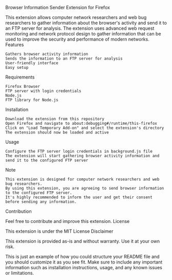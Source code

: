 Browser Information Sender Extension for Firefox

This extension allows computer network researchers and web bug researchers to gather information about the browser's activity and send it to an FTP server for analysis. The extension uses advanced web request monitoring and network protocol design to gather information that can be used to improve the security and performance of modern networks.
Features

    Gathers browser activity information
    Sends the information to an FTP server for analysis
    User-friendly interface
    Easy setup

Requirements

    Firefox Browser
    FTP server with login credentials
    Node.js
    FTP library for Node.js

Installation

    Download the extension from this repository
    Open Firefox and navigate to about:debugging#/runtime/this-firefox
    Click on "Load Temporary Add-on" and select the extension's directory
    The extension should now be loaded and active

Usage

    Configure the FTP server login credentials in background.js file
    The extension will start gathering browser activity information and send it to the configured FTP server

Note

    This extension is designed for computer network researchers and web bug researchers.
    By using this extension, you are agreeing to send browser information to the configured FTP server.
    It's highly recommended to inform the user and get their consent before sending any information.

Contribution

Feel free to contribute and improve this extension.
License

This extension is under the MIT License
Disclaimer

This extension is provided as-is and without warranty. Use it at your own risk.

This is just an example of how you could structure your README file and you should customize it as you see fit. Make sure to include any important information such as installation instructions, usage, and any known issues or limitations.





